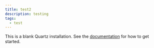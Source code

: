 ```yaml
---
title: test2
description: testing
tags:
  - test
---
```


This is a blank Quartz installation.
See the [documentation](https://quartz.jzhao.xyz) for how to get started.

